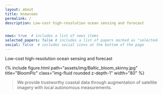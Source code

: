 ```yaml
---
layout: about
title: knowcean
permalink: /
description: Low-cost ​high-resolution ​ocean sensing​ and forecast​


news: true  # includes a list of news items
selected_papers: false # includes a list of papers marked as "selected={true}"
social: false  # includes social icons at the bottom of the page
---
```


Low-cost ​high-resolution ​ocean sensing​ and forecast​

{% include figure.html path="assets/img/Baltic_bloom_skinny.jpg" title="BloomPic" class="img-fluid rounded z-depth-1" width="80" %}

> We provide trustworthy coastal data through augmentation of satellite imagery with local autonomous measurements​.
> 



